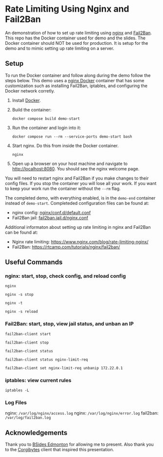 # Rate Limiting Using Nginx and Fail2Ban

An demonstration of how to set up rate limiting using [nginx](https://nginx.org/) and [Fail2Ban](http://www.fail2ban.org).  This repo has the Docker container used for demo and the slides.  The Docker container should NOT be used for production.  It is setup for the demo and to mimic setting up rate limiting on a server.

## Setup

To run the Docker container and follow along during the demo follow the steps below.  This demo uses a [nginx Docker](https://hub.docker.com/_/nginx) container that has some customization such as installing Fail2Ban, iptables, and configuring the Docker network corretly.

1) Install [Docker](https://docs.docker.com/get-docker/).

2) Build the container:

    ```
    docker compose build demo-start
    ```

3) Run the container and login into it:

    ```
    docker compose run --rm --service-ports demo-start bash
    ```

4) Start nginx.  Do this from inside the Docker container.

    ```
    nginx
    ```

5) Open up a browser on your host machine and navigate to [http://localhost:8080](http://localhost:8080).  You should see the nginx welcome page.

You will need to restart nginx and Fail2Ban if you make changes to their config files.  If you stop the container you will lose all your work.  If you want to keep your work run the container without the `--rm` flag.

The completed demo, with everything enabled, is in the `demo-end` container instead of `demo-start`.  Completeded configuration files can be found at:

- nginx config: [nginx/conf.d/default.conf](nginx/conf.d/default.conf)
- Fail2Ban jail: [fail2ban.jail.d/nginx.conf](fail2ban.jail.d/nginx.conf)

Additional informaton about setting up rate limiting in nginx and Fail2Ban can be found at:

- Nginx rate limiting: https://www.nginx.com/blog/rate-limiting-nginx/
- Fail2Ban: https://rtcamp.com/tutorials/nginx/fail2ban/

## Useful Commands

### nginx: start, stop, check config, and reload config

```
nginx
```

```
nginx -s stop
```

```
nginx -t
```

```
nginx -s reload
```

### Fail2Ban: start, stop, view jail status, and unban an IP

```
fail2ban-client start
```

```
fail2ban-client stop
```

```
fail2ban-client status
```

```
fail2ban-client status nginx-limit-req
```

```
fail2ban-client set nginx-limit-req unbanip 172.22.0.1
```

### iptables: view current rules

```
iptables -L
```

### Log Files

nginx: `/var/log/nginx/access.log`
nginx: `/var/log/nginx/error.log`
fail2ban: `/var/log/fail2ban.log`

## Acknowledgements
Thank you to [BSides Edmonton](https://www.bsidesedmonton.ca/) for allowing me to present.  Also thank you to the [Corgibytes](https://corgibytes.com/) client that inspired this presentation.

